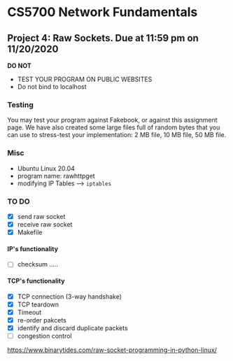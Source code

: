 # CS5700 Network Fundamentals
## Project 4: Raw Sockets. Due at 11:59 pm on 11/20/2020


**DO NOT** 
- TEST YOUR PROGRAM ON PUBLIC WEBSITES
- Do not bind to localhost 

### Testing 
You may test your program against Fakebook, or against this assignment page. We have also created some large files full of random bytes that you can use to stress-test your implementation: 2 MB file, 10 MB file, 50 MB file.
### Misc
- Ubuntu Linux 20.04
- program name: rawhttpget
- modifying IP Tables --> `iptables`

### TO DO 
- [x] send raw socket 
- [x] receive raw socket
- [x] Makefile
#### IP's functionality 
  - [ ] checksum 
  .....
#### TCP's functionality
- [x] TCP connection (3-way handshake)
- [x] TCP teardown 
- [x] Timeout
- [x] re-order pakcets 
- [x] identify and discard duplicate packets
- [ ] congestion control 

https://www.binarytides.com/raw-socket-programming-in-python-linux/
